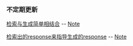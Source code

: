 ### 不定期更新
[检索与生成简单相结合](https://github.com/iezhuozhuo/PaperReading/blob/master/%E6%A3%80%E7%B4%A2%E5%BC%8F%E4%B8%8E%E7%94%9F%E6%88%90%E5%BC%8F%E7%9B%B8%E7%BB%93%E5%90%88/A%20Hybrid%20Retrieval-Generation%20Neural%20Conversation%20Model.pdf) -- [Note](https://zhuanlan.zhihu.com/p/88771249) 

[检索出的response来指导生成的response](https://github.com/iezhuozhuo/PaperReading/blob/master/%E6%A3%80%E7%B4%A2%E5%BC%8F%E4%B8%8E%E7%94%9F%E6%88%90%E5%BC%8F%E7%9B%B8%E7%BB%93%E5%90%88/Retrieval-guided%20Dialogue%20Response%20Generation%20via%20a%20Matching-to-Generation%20Framework.pdf) -- [Note](https://zhuanlan.zhihu.com/p/104593116) 
